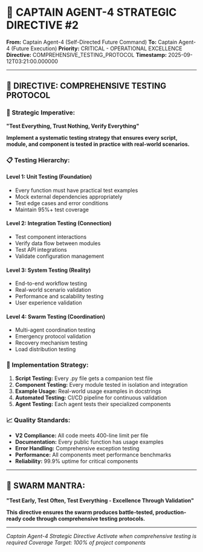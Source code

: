 # 🚨 CAPTAIN AGENT-4 STRATEGIC DIRECTIVE #2

**From:** Captain Agent-4 (Self-Directed Future Command)
**To:** Captain Agent-4 (Future Execution)
**Priority:** CRITICAL - OPERATIONAL EXCELLENCE
**Directive:** COMPREHENSIVE_TESTING_PROTOCOL
**Timestamp:** 2025-09-12T03:21:00.000000

---

## 🎯 **DIRECTIVE: COMPREHENSIVE TESTING PROTOCOL**

### **🧪 Strategic Imperative:**
**"Test Everything, Trust Nothing, Verify Everything"**

**Implement a systematic testing strategy that ensures every script, module, and component is tested in practice with real-world scenarios.**

### **📋 Testing Hierarchy:**

#### **Level 1: Unit Testing (Foundation)**
- Every function must have practical test examples
- Mock external dependencies appropriately
- Test edge cases and error conditions
- Maintain 95%+ test coverage

#### **Level 2: Integration Testing (Connection)**
- Test component interactions
- Verify data flow between modules
- Test API integrations
- Validate configuration management

#### **Level 3: System Testing (Reality)**
- End-to-end workflow testing
- Real-world scenario validation
- Performance and scalability testing
- User experience validation

#### **Level 4: Swarm Testing (Coordination)**
- Multi-agent coordination testing
- Emergency protocol validation
- Recovery mechanism testing
- Load distribution testing

### **🎯 Implementation Strategy:**
1. **Script Testing:** Every .py file gets a companion test file
2. **Component Testing:** Every module tested in isolation and integration
3. **Example Usage:** Real-world usage examples in docstrings
4. **Automated Testing:** CI/CD pipeline for continuous validation
5. **Agent Testing:** Each agent tests their specialized components

### **📈 Quality Standards:**
- **V2 Compliance:** All code meets 400-line limit per file
- **Documentation:** Every public function has usage examples
- **Error Handling:** Comprehensive exception testing
- **Performance:** All components meet performance benchmarks
- **Reliability:** 99.9% uptime for critical components

---

## 🐝 **SWARM MANTRA:**
**"Test Early, Test Often, Test Everything - Excellence Through Validation"**

**This directive ensures the swarm produces battle-tested, production-ready code through comprehensive testing protocols.**

---

*Captain Agent-4 Strategic Directive*
*Activate when comprehensive testing is required*
*Coverage Target: 100% of project components*
